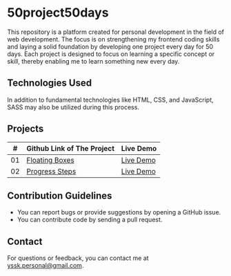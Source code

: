 # 50project50days
This repository is a platform created for personal development in the field of web development. 
The focus is on strengthening my frontend coding skills and laying a solid foundation by developing one project every day for 50 days.
Each project is designed to focus on learning a specific concept or skill, thereby enabling me to learn something new every day.

## Technologies Used
In addition to fundamental technologies like HTML, CSS, and JavaScript, SASS may also be utilized during this process.

## Projects
|  #  | Github Link of The Project                                                                                    | Live Demo                                                                         |
| :-: | --------------------------------------------------------------------------------------------------------------| --------------------------------------------------------------------------------- |
| 01  | [Floating Boxes](https://github.com/YavuzSametKan/50projects50days/tree/master/floating-boxes)                | [Live Demo](https://codepen.io/Codestronomer/full/dyrLbNL)                        |
| 02  | [Progress Steps](https://github.com/YavuzSametKan/50projects50days/tree/master/progress-steps)                | [Live Demo](https://codepen.io/Codestronomer/full/YzgMNLZ)                        |

## Contribution Guidelines
* You can report bugs or provide suggestions by opening a GitHub issue.
* You can contribute code by sending a pull request.

## Contact
For questions or feedback, you can contact me at yssk.personal@gmail.com.
